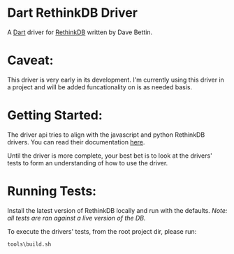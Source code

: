 Dart RethinkDB Driver
=========

A [Dart](http://www.dartlang.org) driver for [RethinkDB](http://www.rethinkdb.com) written by Dave Bettin.


Caveat:
=========
This driver is very early in its development.  I'm currently using this driver in a project and will be added funcationality on is as needed basis.


Getting Started:
========

The driver api tries to align with the javascript and python RethinkDB drivers. You can read their documentation [here](http://www.rethinkdb.com/api/).

Until the driver is more complete, your best bet is to look at the drivers' tests to form an understanding of how to use the driver.

Running Tests:
========

Install the latest version of RethinkDB locally and run with the defaults.
_Note: all tests are ran against a live version of the DB._

To execute the drivers' tests, from the root project dir, please run:

```
tools\build.sh
````



